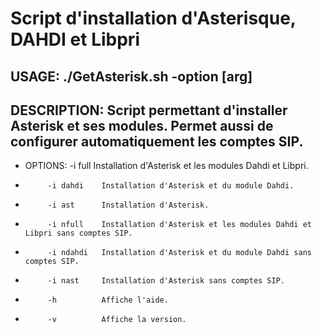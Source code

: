 # Script d'installation d'Asterisque, DAHDI et Libpri

USAGE:  ./GetAsterisk.sh -option [arg]
---
DESCRIPTION:
Script permettant d'installer Asterisk et ses modules.
Permet aussi de configurer automatiquement les comptes SIP.
---
* OPTIONS:  -i full     Installation d'Asterisk et les modules Dahdi et Libpri.
*          -i dahdi    Installation d'Asterisk et du module Dahdi.
*          -i ast      Installation d'Asterisk.
*          -i nfull    Installation d'Asterisk et les modules Dahdi et Libpri sans comptes SIP.
*          -i ndahdi   Installation d'Asterisk et du module Dahdi sans comptes SIP.
*          -i nast     Installation d'Asterisk sans comptes SIP.
*          -h          Affiche l'aide.
*          -v          Affiche la version.